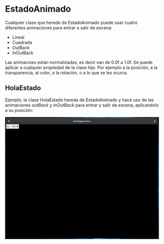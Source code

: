 # EstadoAnimado

Cualquier clase que herede de EstadoAnimado puede usar cuatro diferentes animaciones para entrar o salir de escena:

- Lineal
- Cuadrada
- OutBack
- InOutBack

Las animacioes están normalizadas, es decir van de 0.0f a 1.0f. Se puede aplicar a cualquier propiedad de la clase hijo. Por ejemplo a la posición, a la transparencia, al color, a la rotación, o a lo que se les ocurra.

## HolaEstado

Ejemplo, la clase HolaEstado hereda de EstadoAnimado y hace uso de las animaciones *outBack* y *inOutBack* para entrar y salir de escena, aplicandolo a su posición:

![Instancia de la clase HolaEstado](animacion_hola.gif)
